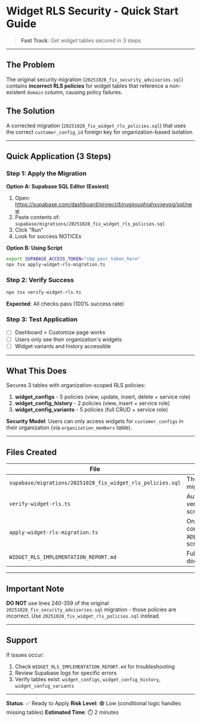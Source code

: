 # Widget RLS Security - Quick Start Guide

> **Fast Track**: Get widget tables secured in 3 steps

---

## The Problem

The original security migration (`20251028_fix_security_advisories.sql`) contains **incorrect RLS policies** for widget tables that reference a non-existent `domain` column, causing policy failures.

## The Solution

A corrected migration (`20251028_fix_widget_rls_policies.sql`) that uses the correct `customer_config_id` foreign key for organization-based isolation.

---

## Quick Application (3 Steps)

### Step 1: Apply the Migration

**Option A: Supabase SQL Editor (Easiest)**

1. Open: https://supabase.com/dashboard/project/birugqyuqhiahxvxeyqg/sql/new
2. Paste contents of: `supabase/migrations/20251028_fix_widget_rls_policies.sql`
3. Click "Run"
4. Look for success NOTICEs

**Option B: Using Script**

```bash
export SUPABASE_ACCESS_TOKEN="sbp_your_token_here"
npx tsx apply-widget-rls-migration.ts
```

### Step 2: Verify Success

```bash
npx tsx verify-widget-rls.ts
```

**Expected**: All checks pass (100% success rate)

### Step 3: Test Application

- [ ] Dashboard > Customize page works
- [ ] Users only see their organization's widgets
- [ ] Widget variants and history accessible

---

## What This Does

Secures 3 tables with organization-scoped RLS policies:

1. **widget_configs** - 5 policies (view, update, insert, delete + service role)
2. **widget_config_history** - 2 policies (view, insert + service role)
3. **widget_config_variants** - 5 policies (full CRUD + service role)

**Security Model**: Users can only access widgets for `customer_configs` in their organization (via `organization_members` table).

---

## Files Created

| File | Purpose |
|------|---------|
| `supabase/migrations/20251028_fix_widget_rls_policies.sql` | The corrected migration SQL |
| `verify-widget-rls.ts` | Automated verification script |
| `apply-widget-rls-migration.ts` | One-command application script |
| `WIDGET_RLS_IMPLEMENTATION_REPORT.md` | Full technical documentation |

---

## Important Note

**DO NOT** use lines 240-359 of the original `20251028_fix_security_advisories.sql` migration - those policies are incorrect. Use `20251028_fix_widget_rls_policies.sql` instead.

---

## Support

If issues occur:
1. Check `WIDGET_RLS_IMPLEMENTATION_REPORT.md` for troubleshooting
2. Review Supabase logs for specific errors
3. Verify tables exist: `widget_configs`, `widget_config_history`, `widget_config_variants`

---

**Status**: ✅ Ready to Apply
**Risk Level**: 🟢 Low (conditional logic handles missing tables)
**Estimated Time**: ⏱️ 2 minutes
